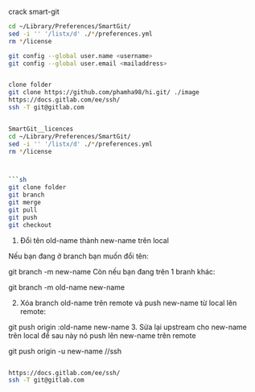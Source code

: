 crack smart-git
```sh
cd ~/Library/Preferences/SmartGit/
sed -i '' '/listx/d' ./*/preferences.yml
rm */license
```


```bash
git config --global user.name <username>
git config --global user.email <mailaddress>


clone folder
git clone https://github.com/phamha98/hi.git/ ./image
https://docs.gitlab.com/ee/ssh/
ssh -T git@gitlab.com


SmartGit__licences
cd ~/Library/Preferences/SmartGit/
sed -i '' '/listx/d' ./*/preferences.yml
rm */license



```sh
git clone folder
git branch
git merge
git pull
git push
git checkout
``` 
 
1. Đổi tên old-name thành new-name trên local

Nếu bạn đang ở branch bạn muốn đổi tên:

git branch -m new-name
Còn nếu bạn đang trên 1 branh khác:

git branch -m old-name new-name
 

2. Xóa branch old-name trên remote và push new-name từ local lên remote:

git push origin :old-name new-name
3. Sửa lại upstream cho new-name trên local để sau này nó push lên new-name trên remote

git push origin -u new-name
//ssh
```sh

https://docs.gitlab.com/ee/ssh/
ssh -T git@gitlab.com
```

